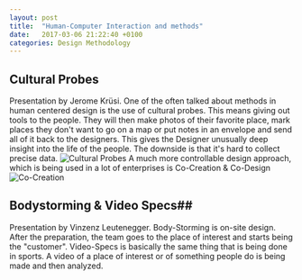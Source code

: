 ```yaml
---
layout: post
title:  "Human-Computer Interaction and methods"
date:   2017-03-06 21:22:40 +0100
categories: Design Methodology
---
```

## Cultural Probes ##
Presentation by Jerome Krüsi.
One of the often talked about methods in human centered design is the use of cultural probes. This means giving out tools to the people. They will then make photos of their favorite place, mark places they don't want to go on a map or put notes in an envelope and send all of it back to the designers. This gives the Designer unusually deep insight into the life of the people. The downside is that it's hard to collect precise data.
![Cultural Probes](http://blog.aurelian.duckdns.org/content/Bildschirmfoto-2017-03-13-um-13-10-05.png "Cultural Probes")
A much more controllable design approach, which is being used in a lot of enterprises is Co-Creation & Co-Design
![Co-Creation](http://blog.aurelian.duckdns.org/content/Bildschirmfoto-2017-03-13-um-22-28-44.png "Co-Creation")


## Bodystorming & Video Specs##
Presentation by Vinzenz Leutenegger.
Body-Storming is on-site design. After the preparation, the team goes to the place of interest and starts being the "customer".
Video-Specs is basically the same thing that is being done in sports. A video of a place of interest or of something people do is being made and then analyzed.
